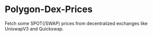 # Polygon-Dex-Prices
Fetch some SPOT(/SWAP) prices from decentralized exchanges like UniswapV3 and Quickswap.
